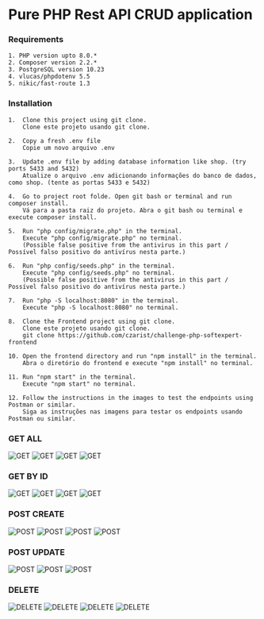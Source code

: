 # Pure PHP Rest API CRUD application  

### Requirements

    1. PHP version upto 8.0.*    
    2. Composer version 2.2.*   
    3. PostgreSQL version 10.23 
    4. vlucas/phpdotenv 5.5
    5. nikic/fast-route 1.3 

### Installation

    1.  Clone this project using git clone. 
        Clone este projeto usando git clone.

    2.  Copy a fresh .env file
        Copie um novo arquivo .env

    3.  Update .env file by adding database information like shop. (try ports 5433 and 5432)
        Atualize o arquivo .env adicionando informações do banco de dados, como shop. (tente as portas 5433 e 5432)

    4.  Go to project root folde. Open git bash or terminal and run composer install. 
        Vá para a pasta raiz do projeto. Abra o git bash ou terminal e execute composer install.

    5.  Run "php config/migrate.php" in the terminal.
        Execute "php config/migrate.php" no terminal.
        (Possible false positive from the antivirus in this part / Possível falso positivo do antivírus nesta parte.)

    6.  Run "php config/seeds.php" in the terminal.   
        Execute "php config/seeds.php" no terminal.
        (Possible false positive from the antivirus in this part / Possível falso positivo do antivírus nesta parte.)

    7.  Run "php -S localhost:8080" in the terminal.
        Execute "php -S localhost:8080" no terminal.    

    8.  Clone the Frontend project using git clone.     
        Clone este projeto usando git clone.
        git clone https://github.com/czarist/challenge-php-softexpert-frontend

    10. Open the frontend directory and run "npm install" in the terminal. 
        Abra o diretório do frontend e execute "npm install" no terminal.

    11. Run "npm start" in the terminal.
        Execute "npm start" no terminal.

    12. Follow the instructions in the images to test the endpoints using Postman or similar.
        Siga as instruções nas imagens para testar os endpoints usando Postman ou similar.

### GET ALL
![GET](readme/img/GETALL1.png)
![GET](readme/img/GETALL2.png)
![GET](readme/img/GETALL3.png)
![GET](readme/img/GETALL4.png)

### GET BY ID
![GET](readme/img/GETBYID1.png)
![GET](readme/img/GETBYID2.png)
![GET](readme/img/GETBYID3.png)
![GET](readme/img/GETBYID4.png)
### POST CREATE 
![POST](readme/img/POSTCREAT1.png)
![POST](readme/img/POSTCREAT2.png)
![POST](readme/img/POSTCREAT3.png)
![POST](readme/img/POSTCREAT4.png)

### POST UPDATE 
![POST](readme/img/POSTUPDATE1.png)
![POST](readme/img/POSTUPDATE2.png)
![POST](readme/img/POSTUPDATE3.png)

### DELETE 
![DELETE](readme/img/DELETE1.png)
![DELETE](readme/img/DELETE2.png)
![DELETE](readme/img/DELETE3.png)
![DELETE](readme/img/DELETE4.png)



